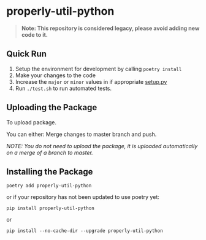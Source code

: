 # properly-util-python

> **Note: This repository is considered legacy, please avoid adding new code to it.**

## Quick Run

1. Setup the environment for development by calling `poetry install`
2. Make your changes to the code
3. Increase the `major` or `minor` values in if appropriate [setup.py](https://github.com/GoProperly/properly-util-python/blob/master/setup.py#L8)
4. Run `./test.sh` to run automated tests.



## Uploading the Package

To upload package.

You can either: 
Merge changes to master branch and push.

*NOTE: You do not need to upload the package, it is uploaded automatically on a merge of a branch to master.* 


## Installing the Package 

`poetry add properly-util-python`

or if your repository has not been updated to use poetry yet:

`pip install properly-util-python`

or

`pip install --no-cache-dir --upgrade properly-util-python`